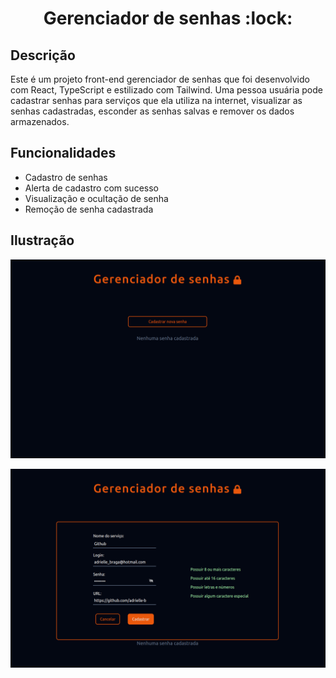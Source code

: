 <div align="center">
<h1>Gerenciador de senhas :lock:</h1> 
</div>

<h2>Descrição</h2>
Este é um projeto front-end gerenciador de senhas que foi desenvolvido com React, TypeScript e estilizado com Tailwind. Uma pessoa usuária pode cadastrar senhas para serviços que ela utiliza na internet, visualizar as senhas cadastradas, esconder as senhas salvas e remover os dados armazenados.

<h2>Funcionalidades</h2>

* Cadastro de senhas
* Alerta de cadastro com sucesso
* Visualização e ocultação de senha
* Remoção de senha cadastrada

<h2>Ilustração</h2>
<div align="center" width="300">
  
![image](./src/images/tela-inicio.png)
  
![image](./src/images/tela-cadastro.png)
</div>
